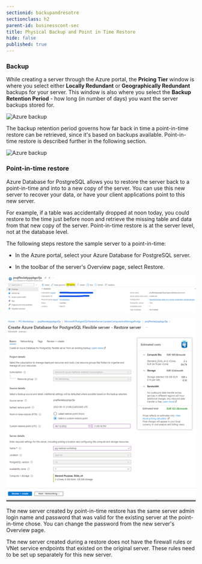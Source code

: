 ```yaml
---
sectionid: backupandresotre
sectionclass: h2
parent-id: businesscont-sec
title: Physical Backup and Point in Time Restore
hide: false
published: true
---
```


### Backup
While creating a server through the Azure portal, the **Pricing Tier** window is where you select either **Locally Redundant** or **Geographically Redundant** backups for your server. This window is also where you select the **Backup Retention Period** - how long (in number of days) you want the server backups stored for.


![Azure backup](media/azure_postgresql-backup.png)



The backup retention period governs how far back in time a point-in-time restore can be retrieved, since it's based on backups available. Point-in-time restore is described further in the following section.

![Azure backup](media/azure_postgresql-backup-increase.png)

### Point-in-time restore

Azure Database for PostgreSQL allows you to restore the server back to a point-in-time and into to a new copy of the server. You can use this new server to recover your data, or have your client applications point to this new server.

For example, if a table was accidentally dropped at noon today, you could restore to the time just before noon and retrieve the missing table and data from that new copy of the server. Point-in-time restore is at the server level, not at the database level.

The following steps restore the sample server to a point-in-time:

* In the Azure portal, select your Azure Database for PostgreSQL server.

* In the toolbar of the server's Overview page, select Restore.

![Azure backup](media/azure_postgresql-restore.png)


![Azure backup](media/azure_postgresql-restore2.png)

The new server created by point-in-time restore has the same server admin login name and password that was valid for the existing server at the point-in-time chose. You can change the password from the new server's Overview page.

The new server created during a restore does not have the firewall rules or VNet service endpoints that existed on the original server. These rules need to be set up separately for this new server.